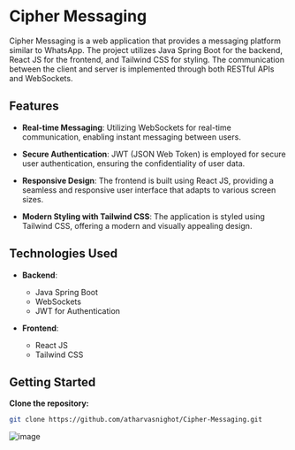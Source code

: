 # Cipher Messaging

Cipher Messaging is a web application that provides a messaging platform similar to WhatsApp. The project utilizes Java Spring Boot for the backend, React JS for the frontend, and Tailwind CSS for styling. The communication between the client and server is implemented through both RESTful APIs and WebSockets.

## Features

- **Real-time Messaging**: Utilizing WebSockets for real-time communication, enabling instant messaging between users.
  
- **Secure Authentication**: JWT (JSON Web Token) is employed for secure user authentication, ensuring the confidentiality of user data.

- **Responsive Design**: The frontend is built using React JS, providing a seamless and responsive user interface that adapts to various screen sizes.

- **Modern Styling with Tailwind CSS**: The application is styled using Tailwind CSS, offering a modern and visually appealing design.

## Technologies Used

- **Backend**:
  - Java Spring Boot
  - WebSockets
  - JWT for Authentication

- **Frontend**:
  - React JS
  - Tailwind CSS

## Getting Started


**Clone the repository:**

   ```bash
   git clone https://github.com/atharvasnighot/Cipher-Messaging.git
   ```

![image](https://github.com/atharvasnighot/Cipher-Messaging/assets/96972212/5e9a542e-e560-46d4-947b-ee3a1d0e3eef)
